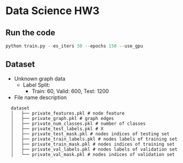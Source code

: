 # Data Science HW3

## Run the code
```python
python train.py --es_iters 30 --epochs 150 --use_gpu
```

## Dataset
* Unknown graph data
  * Label Split:
    * Train: 60, Valid: 600, Test: 1200
* File name description
```
  dataset
  │   ├── private_features.pkl # node feature
  │   ├── private_graph.pkl # graph edges
  │   ├── private_num_classes.pkl # number of classes
  │   ├── private_test_labels.pkl # X
  │   ├── private_test_mask.pkl # nodes indices of testing set
  │   ├── private_train_labels.pkl # nodes labels of training set
  │   ├── private_train_mask.pkl # nodes indices of training set
  │   ├── private_val_labels.pkl # nodes labels of validation set
  │   └── private_val_mask.pkl # nodes indices of validation set
```
